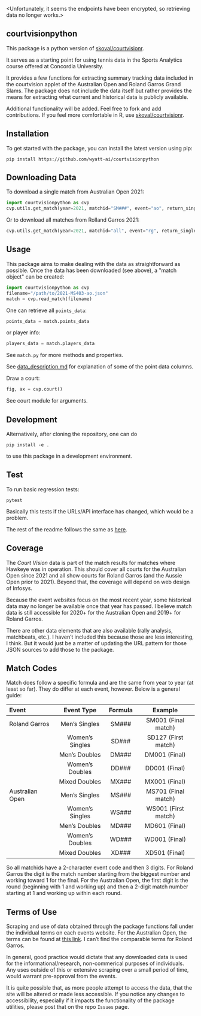 <Unfortunately, it seems the endpoints have been encrypted, so retrieving data no longer works.>

## courtvisionpython

This package is a python version of
[skoval/courtvisionr](https://github.com/skoval/courtvisionr).

It serves as a starting point for using tennis data in the Sports Analytics course offered
at Concordia University.

It provides a few functions for extracting summary tracking data included in the
courtvision applet of the Australian Open and Roland Garros Grand Slams.
The package does not include the data itself but rather provides the means for extracting
what current and historical data is publicly available.

Additional functionality will be added.
Feel free to fork and add contributions.
If you feel more comfortable in R, use
[skoval/courtvisionr](https://github.com/skoval/courtvisionr).

## Installation

To get started with the package, you can install the latest version using pip:

```shell
pip install https://github.com/wyatt-ai/courtvisionpython
```

## Downloading Data

To download a single match from Australian Open 2021:

```python
import courtvisionpython as cvp
cvp.utils.get_match(year=2021, matchid="SM###", event="ao", return_single_dict=True)
```

Or to download all matches from Rolland Garros 2021:

```python
cvp.utils.get_match(year=2021, matchid="all", event="rg", return_single_dict=False)
```

## Usage

This package aims to make dealing with the data as straightforward as possible. Once the data has been downloaded (see above), a "match object" can be created:

```python
import courtvisionpython as cvp
filename="/path/to/2021-MS403-ao.json"
match = cvp.read_match(filename)
```

One can retrieve all `points_data`:

```python
points_data = match.points_data
```

or player info:

```python
players_data = match.players_data
```

See `match.py` for more methods and properties.

See [data_description.md](data_description.md) for explanation of some of the point data columns.

Draw a court:

```python
fig, ax = cvp.court()
```

See court module for arguments.

## Development

Alternatively, after cloning the repository, one can do

```shell
pip install -e .
```

to use this package in a development environment.

## Test

To run basic regression tests:

```shell
pytest
```

Basically this tests if the URLs/API interface has changed, which would be a problem.

The rest of the readme follows the same as [here](https://github.com/skoval/courtvisionr).

## Coverage

The *Court Vision* data is part of the match results for matches where Hawkeye was in
operation. This should cover all courts for the Australian Open since 2021 and all show
courts for Roland Garros (and the Aussie Open prior to 2021). Beyond that, the coverage
will depend on web design of Infosys.

Because the event websites focus on the most recent year, some historical data may no
longer be available once that year has passed.
I believe match data is still accessible for 2020+ for the Australian Open and 2019+ for
Roland Garros.

There are other data elements that are also available (rally analysis, matchbeats, etc.).
I haven’t included this because those are less interesting, I think.
But it would just be a matter of updating the URL pattern for those JSON sources to add
those to the package.

## Match Codes

Match does follow a specific formula and are the same from year to year (at least so far).
They do differ at each event, however.
Below is a general guide:

| Event | Event Type | Formula | Example |
| :- | :-: | :-: | :-: |
| Roland Garros | Men’s Singles | SM### | SM001 (Final match) |
| | Women’s Singles | SD### | SD127 (First match) |
| | Men’s Doubles | DM### | DM001 (Final) |
| | Women’s Doubles | DD### | DD001 (Final) |
| | Mixed Doubles | MX### | MX001 (Final) |
| Australian Open | Men’s Singles | MS### | MS701 (Final match) |
| | Women’s Singles | WS### | WS001 (First match) |
| | Men’s Doubles | MD### | MD601 (Final) |
| | Women’s Doubles | WD### | WD001 (Final) |
| | Mixed Doubles | XD### | XD501 (Final) |

So all matchids have a 2-character event code and then 3 digits.
For Roland Garros the digit is the match number starting from the biggest number and
working toward 1 for the final.
For the Australian Open, the first digit is the round (beginning with 1 and working up)
and then a 2-digit match number starting at 1 and working up within each round.

## Terms of Use

Scraping and use of data obtained through the package functions fall under the individual
terms on each events website.
For the Australian Open, the terms can be found at
[this link](https://www.tennis.com.au/conditions-of-use). I can’t find the comparable terms
for Roland Garros.

In general, good practice would dictate that any downloaded data is used for the
informational/research, non-commerical purposes of individuals.
Any uses outside of this or extensive scraping over a small period of time, would warrant
pre-approval from the events.

It is quite possible that, as more people attempt to access the data, that the site will
be altered or made less accessible.
If you notice any changes to accessibility, especially if it impacts the functionality of
the package utilities, please post that on the repo `Issues` page.
